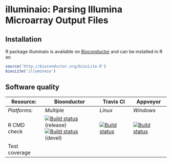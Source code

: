 # illuminaio: Parsing Illumina Microarray Output Files


## Installation
R package illuminaio is available on [Bioconductor](http://www.bioconductor.org/packages/devel/bioc/html/illuminaio.html) and can be installed in R as:

```r
source('http://bioconductor.org/biocLite.R')
biocLite('illuminaio')
```


## Software quality

| Resource:     | Bioonductor        | Travis CI        | Appveyor         |
| ------------- | ------------------- | ---------------- | ---------------- |
| _Platforms:_  | _Multiple_          | _Linux_          | _Windows_        |
| R CMD check   | <a href="http://master.bioconductor.org/checkResults/release/bioc-LATEST/illuminaio"><img border="0" src="http://bioconductor.org/shields/build/release/bioc/illuminaio.svg" alt="Build status"></a> (release)</br><a href="http://master.bioconductor.org/checkResults/devel/bioc-LATEST/illuminaio"><img border="0" src="http://bioconductor.org/shields/build/devel/bioc/illuminaio.svg" alt="Build status"></a> (devel) | <a href="https://travis-ci.org/HenrikBengtsson/illuminaio"><img src="https://travis-ci.org/HenrikBengtsson/illuminaio.svg" alt="Build status"></a>    | <a href="https://ci.appveyor.com/project/HenrikBengtsson/illuminaio"><img src="https://ci.appveyor.com/api/projects/status/github/HenrikBengtsson/illuminaio" alt="Build status"></a> |
| Test coverage |                     |  |                  |
